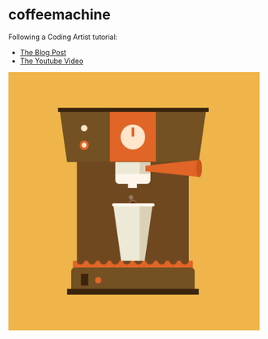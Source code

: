 # coffeemachine
Following a Coding Artist tutorial:

 * [The Blog Post](https://codingartistweb.com/2021/08/coffee-machine-css-animation/)
 * [The Youtube Video](https://www.youtube.com/watch?v=4p1EL-OVwUQ)


![the machine in all its glory](./coffeemachine.png)
